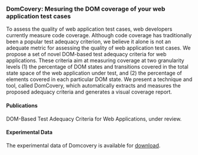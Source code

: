 ### DomCovery: Mesuring the DOM coverage of your web application test cases

To assess the quality of web application test cases, web developers currently measure code coverage. Although code coverage has traditionally been a popular test adequacy criterion, we believe it alone is not an adequate metric for assessing the quality of web application test cases. We propose a set of novel DOM-based test adequacy criteria for web applications. These criteria aim at measuring coverage at two granularity levels (1) the percentage of DOM states and transitions covered in the total state space of the web application under test, and (2) the percentage of elements covered in each particular DOM state. We present a technique and tool, called DomCovery, which automatically extracts and measures the proposed adequacy criteria and generates a visual coverage report. 


#### Publications

DOM-Based Test Adequacy Criteria for Web Applications, under review.


#### Experimental Data
The experimental data of Domcovery is available for [download](http://salt.ece.ubc.ca/software/domcovery/).
 
